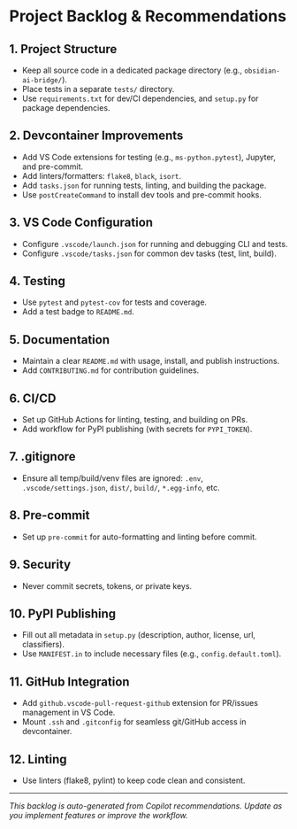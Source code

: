 # Project Backlog & Recommendations

## 1. Project Structure
- Keep all source code in a dedicated package directory (e.g., `obsidian-ai-bridge/`).
- Place tests in a separate `tests/` directory.
- Use `requirements.txt` for dev/CI dependencies, and `setup.py` for package dependencies.

## 2. Devcontainer Improvements
- Add VS Code extensions for testing (e.g., `ms-python.pytest`), Jupyter, and pre-commit.
- Add linters/formatters: `flake8`, `black`, `isort`.
- Add `tasks.json` for running tests, linting, and building the package.
- Use `postCreateCommand` to install dev tools and pre-commit hooks.

## 3. VS Code Configuration
- Configure `.vscode/launch.json` for running and debugging CLI and tests.
- Configure `.vscode/tasks.json` for common dev tasks (test, lint, build).

## 4. Testing
- Use `pytest` and `pytest-cov` for tests and coverage.
- Add a test badge to `README.md`.

## 5. Documentation
- Maintain a clear `README.md` with usage, install, and publish instructions.
- Add `CONTRIBUTING.md` for contribution guidelines.

## 6. CI/CD
- Set up GitHub Actions for linting, testing, and building on PRs.
- Add workflow for PyPI publishing (with secrets for `PYPI_TOKEN`).

## 7. .gitignore
- Ensure all temp/build/venv files are ignored: `.env`, `.vscode/settings.json`, `dist/`, `build/`, `*.egg-info`, etc.

## 8. Pre-commit
- Set up `pre-commit` for auto-formatting and linting before commit.

## 9. Security
- Never commit secrets, tokens, or private keys.

## 10. PyPI Publishing
- Fill out all metadata in `setup.py` (description, author, license, url, classifiers).
- Use `MANIFEST.in` to include necessary files (e.g., `config.default.toml`).

## 11. GitHub Integration
- Add `github.vscode-pull-request-github` extension for PR/issues management in VS Code.
- Mount `.ssh` and `.gitconfig` for seamless git/GitHub access in devcontainer.

## 12. Linting
- Use linters (flake8, pylint) to keep code clean and consistent.

---

_This backlog is auto-generated from Copilot recommendations. Update as you implement features or improve the workflow._
